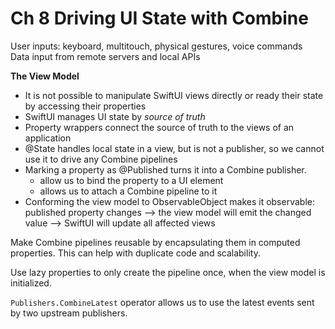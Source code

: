 <!--
http://github.com/iosjulianne
Asynchronous Programming with SwiftUI and Combine
by Peter Friese
Chapter 8 Notes 
-->


# Ch 8 Driving UI State with Combine

User inputs: keyboard, multitouch, physical gestures, voice commands<br>
Data input from remote servers and local APIs

**The View Model**<br>

* It is not possible to manipulate SwiftUI views directly or ready their state by accessing their properties<br>
* SwiftUI manages UI state by *source of truth* 
* Property wrappers connect the source of truth to the views of an application
*  @State handles local state in a view, but is not a publisher, so we cannot use it to drive any Combine pipelines
*  Marking a property as @Published turns it into a Combine publisher. 
	*  	allow us to bind the property to a UI element
	*  	allows us to attach a Combine pipeline to it
* Conforming the view model to ObservableObject makes it observable: published property changes --> the view model will emit the changed value --> SwiftUI will update all affected views

Make Combine pipelines reusable by encapsulating them in computed properties. This can help with duplicate code and scalability.

Use lazy properties to only create the pipeline once, when the view model is initialized.

`Publishers.CombineLatest` operator allows us to use the latest events sent by two upstream publishers.
